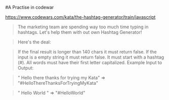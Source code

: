#A Practise in codewar

https://www.codewars.com/kata/the-hashtag-generator/train/javascript


>The marketing team are spending way too much time typing in hashtags.
Let's help them with out own Hashtag Generator!

>Here's the deal:

>If the final result is longer than 140 chars it must return false.
If the input is a empty string it must return false.
It must start with a hashtag (#).
All words must have their first letter capitalized.
Example Input to Output:

>" Hello there thanks for trying my Kata" => "#HelloThereThanksForTryingMyKata"

>" Hello World " => "#HelloWorld"
